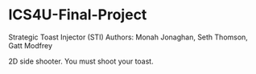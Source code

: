 # ICS4U-Final-Project
Strategic Toast Injector (STI)
Authors: Monah Jonaghan, Seth Thomson, Gatt Modfrey

2D side shooter. You must shoot your toast.
